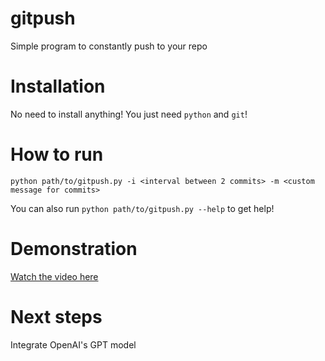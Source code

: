# gitpush

Simple program to constantly push to your repo

# Installation
No need to install anything! You just need `python` and `git`!

# How to run
```shell
python path/to/gitpush.py -i <interval between 2 commits> -m <custom message for commits> 
```
You can also run  ```python path/to/gitpush.py --help``` to get help!


# Demonstration
[Watch the video here](./docs/demo.mp4)

# Next steps
Integrate OpenAI's GPT model 